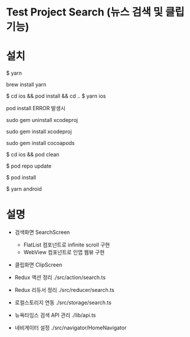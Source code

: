 # Test Project Search (뉴스 검색 및 클립 기능)

# 설치

$ yarn

brew install yarn

$ cd ios && pod install && cd ..
$ yarn ios

pod install ERROR 발생시

sudo gem uninstall xcodeproj

sudo gem install xcodeproj

sudo gem install cocoapods

$ cd ios && pod clean

$ pod repo update

$ pod install

$ yarn android

# 설명

-   검색화면 SearchScreen
    -   FlatList 컴포넌트로 infinite scroll 구현
    -   WebView 컴포넌트로 인앱 웹뷰 구현
-   클립화면 ClipScreen

-   Redux 액션 정리 ./src/action/search.ts
-   Redux 리듀서 정리 ./src/reducer/search.ts

-   로컬스토리지 연동 ./src/storage/search.ts
-   뉴욕타임스 검색 API 관리 ./lib/api.ts

-   네비게이터 설정 ./src/navigator/HomeNavigator
